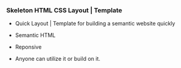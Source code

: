 ### Skeleton HTML CSS Layout | Template

* Quick Layout | Template for building a semantic website quickly

* Semantic HTML

* Reponsive 

* Anyone can utilize it or build on it.
